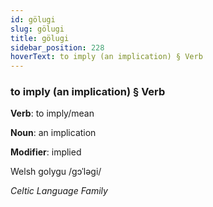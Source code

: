 ```yaml
---
id: gölugi
slug: gölugi
title: gölugi
sidebar_position: 228
hoverText: to imply (an implication) § Verb
---
```


### to imply (an implication) § Verb

**Verb**: to imply/mean

**Noun**: an implication

**Modifier**: implied

Welsh golygu /ɡɔˈləɡi/

*Celtic Language Family*